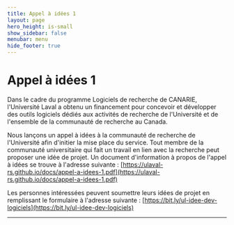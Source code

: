 ```yaml
---
title: Appel à idées 1
layout: page
hero_height: is-small
show_sidebar: false
menubar: menu
hide_footer: true
---
```



# Appel à idées 1

Dans le cadre du programme Logiciels de recherche de CANARIE,
l'Université Laval a obtenu un financement pour concevoir et développer
des outils logiciels dédiés aux activités de recherche de l'Université
et de l'ensemble de la communauté de recherche au Canada.

Nous lançons un appel à idées à la communauté de recherche de
l'Université afin d'initier la mise place du service.
Tout membre de la communauté universitaire qui fait un travail en lien
avec la recherche peut proposer une idée de projet.
Un document d'information à propos de l'appel à idées se trouve à
l'adresse suivante : [https://ulaval-rs.github.io/docs/appel-a-idees-1.pdf](https://ulaval-rs.github.io/docs/appel-a-idees-1.pdf)


Les personnes intéressées peuvent soumettre leurs idées de projet en
remplissant le formulaire à l'adresse suivante : [https://bit.ly/ul-idee-dev-logiciels](https://bit.ly/ul-idee-dev-logiciels)

---
